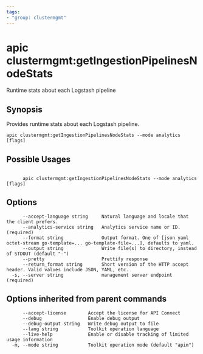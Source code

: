 ```yaml
---
tags:
- "group: clustermgmt"
---
```

# apic clustermgmt:getIngestionPipelinesNodeStats

Runtime stats about each Logstash pipeline

## Synopsis

Provides runtime stats about each Logstash pipeline.

```
apic clustermgmt:getIngestionPipelinesNodeStats --mode analytics [flags]
```

## Possible Usages

```

      apic clustermgmt:getIngestionPipelinesNodeStats --mode analytics [flags]

```

## Options

```
      --accept-language string     Natural language and locale that the client prefers.
      --analytics-service string   Analytics service name or ID. (required)
      --format string              Output format. One of [json yaml octet-stream go-template=... go-template-file=...], defaults to yaml.
      --output string              Write file(s) to directory, instead of STDOUT (default "-")
      --pretty                     Prettify response
      --return_format string       Short version of the HTTP accept header. Valid values include JSON, YAML, etc.
  -s, --server string              management server endpoint (required)
```

## Options inherited from parent commands

```
      --accept-license        Accept the license for API Connect
      --debug                 Enable debug output
      --debug-output string   Write debug output to file
      --lang string           Toolkit operation language
      --live-help             Enable or disable tracking of limited usage information
  -m, --mode string           Toolkit operation mode (default "apim")
```
